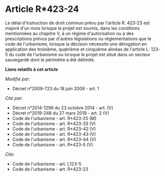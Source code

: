 # Article R*423-24

Le délai d'instruction de droit commun prévu par l'article R. 423-23 est majoré d'un mois lorsque le projet est soumis, dans
les conditions mentionnées au chapitre V, à un régime d'autorisation ou à des prescriptions prévus par d'autres législations
ou réglementations que le code de l'urbanisme, lorsque la décision nécessite une dérogation en application des troisième,
quatrième et cinquième alinéas de l'article L. 123-5 du code de l'urbanisme ou lorsque le projet est situé dans un secteur
sauvegardé dont le périmètre a été délimité.

**Liens relatifs à cet article**

_Modifié par_:

  - Décret n°2009-723 du 18 juin 2009 - art. 1

_Cité par_:

  - Décret n°2014-1299 du 23 octobre 2014 - art. (V)
  - Décret n°2019-248 du 27 mars 2019 - art. 2 (V)
  - Code de l'urbanisme - art. R*423-25 (M)
  - Code de l'urbanisme - art. R*423-33 (V)
  - Code de l'urbanisme - art. R*423-42 (V)
  - Code de l'urbanisme - art. R*423-43 (V)
  - Code de l'urbanisme - art. R*423-44 (V)
  - Code de l'urbanisme - art. R*423-5 (V)

_Cite_:

  - Code de l'urbanisme - art. L123-5
  - Code de l'urbanisme - art. R*423-23
